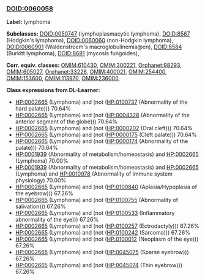 
### [DOID:0060058](http://purl.obolibrary.org/obo/DOID_0060058)
**Label:** lymphoma

**Subclasses:** [DOID:0050747](http://purl.obolibrary.org/obo/DOID_0050747) (lymphoplasmacytic lymphoma), [DOID:8567](http://purl.obolibrary.org/obo/DOID_8567) (Hodgkin's lymphoma), [DOID:0060060](http://purl.obolibrary.org/obo/DOID_0060060) (non-Hodgkin lymphoma), [DOID:0060901](http://purl.obolibrary.org/obo/DOID_0060901) (Waldenstroem's macroglobulinemia@en), [DOID:8584](http://purl.obolibrary.org/obo/DOID_8584) (Burkitt lymphoma), [DOID:8691](http://purl.obolibrary.org/obo/DOID_8691) (mycosis fungoides), 

**Corr. equiv. classes:** [OMIM:610430](http://purl.obolibrary.org/obo/OMIM_610430), [OMIM:300221](http://purl.obolibrary.org/obo/OMIM_300221), [Orphanet:98293](http://www.orpha.net/ORDO/Orphanet_98293), [OMIM:605027](http://purl.obolibrary.org/obo/OMIM_605027), [Orphanet:33226](http://www.orpha.net/ORDO/Orphanet_33226), [OMIM:400021](http://purl.obolibrary.org/obo/OMIM_400021), [OMIM:254400](http://purl.obolibrary.org/obo/OMIM_254400), [OMIM:153600](http://purl.obolibrary.org/obo/OMIM_153600), [OMIM:113970](http://purl.obolibrary.org/obo/OMIM_113970), [OMIM:236000](http://purl.obolibrary.org/obo/OMIM_236000), 

**Class expressions from DL-Learner:**

- [HP:0002665](http://purl.obolibrary.org/obo/HP_0002665) (Lymphoma) and (not ([HP:0100737](http://purl.obolibrary.org/obo/HP_0100737) (Abnormality of the hard palate))) 70.64%
- [HP:0002665](http://purl.obolibrary.org/obo/HP_0002665) (Lymphoma) and (not ([HP:0004328](http://purl.obolibrary.org/obo/HP_0004328) (Abnormality of the anterior segment of the globe))) 70.64%
- [HP:0002665](http://purl.obolibrary.org/obo/HP_0002665) (Lymphoma) and (not ([HP:0000202](http://purl.obolibrary.org/obo/HP_0000202) (Oral cleft))) 70.64%
- [HP:0002665](http://purl.obolibrary.org/obo/HP_0002665) (Lymphoma) and (not ([HP:0000175](http://purl.obolibrary.org/obo/HP_0000175) (Cleft palate))) 70.64%
- [HP:0002665](http://purl.obolibrary.org/obo/HP_0002665) (Lymphoma) and (not ([HP:0000174](http://purl.obolibrary.org/obo/HP_0000174) (Abnormality of the palate))) 70.64%
- [HP:0001939](http://purl.obolibrary.org/obo/HP_0001939) (Abnormality of metabolism/homeostasis) and [HP:0002665](http://purl.obolibrary.org/obo/HP_0002665) (Lymphoma) 70.00%
- [HP:0001939](http://purl.obolibrary.org/obo/HP_0001939) (Abnormality of metabolism/homeostasis) and [HP:0002665](http://purl.obolibrary.org/obo/HP_0002665) (Lymphoma) and [HP:0010978](http://purl.obolibrary.org/obo/HP_0010978) (Abnormality of immune system physiology) 70.00%
- [HP:0002665](http://purl.obolibrary.org/obo/HP_0002665) (Lymphoma) and (not ([HP:0100840](http://purl.obolibrary.org/obo/HP_0100840) (Aplasia/Hypoplasia of the eyebrow))) 67.26%
- [HP:0002665](http://purl.obolibrary.org/obo/HP_0002665) (Lymphoma) and (not ([HP:0100755](http://purl.obolibrary.org/obo/HP_0100755) (Abnormality of salivation))) 67.26%
- [HP:0002665](http://purl.obolibrary.org/obo/HP_0002665) (Lymphoma) and (not ([HP:0100533](http://purl.obolibrary.org/obo/HP_0100533) (Inflammatory abnormality of the eye))) 67.26%
- [HP:0002665](http://purl.obolibrary.org/obo/HP_0002665) (Lymphoma) and (not ([HP:0100257](http://purl.obolibrary.org/obo/HP_0100257) (Ectrodactyly))) 67.26%
- [HP:0002665](http://purl.obolibrary.org/obo/HP_0002665) (Lymphoma) and (not ([HP:0100242](http://purl.obolibrary.org/obo/HP_0100242) (Sarcoma))) 67.26%
- [HP:0002665](http://purl.obolibrary.org/obo/HP_0002665) (Lymphoma) and (not ([HP:0100012](http://purl.obolibrary.org/obo/HP_0100012) (Neoplasm of the eye))) 67.26%
- [HP:0002665](http://purl.obolibrary.org/obo/HP_0002665) (Lymphoma) and (not ([HP:0045075](http://purl.obolibrary.org/obo/HP_0045075) (Sparse eyebrow))) 67.26%
- [HP:0002665](http://purl.obolibrary.org/obo/HP_0002665) (Lymphoma) and (not ([HP:0045074](http://purl.obolibrary.org/obo/HP_0045074) (Thin eyebrow))) 67.26%



